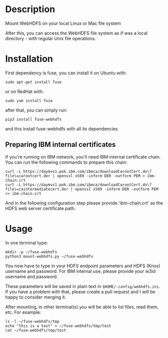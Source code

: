 # Description

Mount WebHDFS on your local Linux or Mac file system

After this, you can access the WebHDFS file system as if was a local directory - with regular Unix file operations.

# Installation

First dependency is fuse, you can install it on Ubuntu with:
```
sudo apt-get install fuse
```

or on RedHat with:
```
sudo yum install fuse
```

after that, you can simply run:

```
pip3 install fuse-webhdfs
```

and this install fuse-webhdfs with all its dependencies

## Preparing IBM internal certificates

If you're running on IBM network, you'll need IBM internal certificate chain. You can run the following commands to prepare this chain:

```
curl -L https://daymvs1.pok.ibm.com/ibmca/downloadCarootCert.do\?file\=carootcert.der | openssl x509 -inform DER -outform PEM > ibm-chain.crt
curl -L https://daymvs1.pok.ibm.com/ibmca/downloadCarootCert.do\?file\=caintermediatecert.der | openssl x509 -inform DER -outform PEM >> ibm-chain.crt
```

And in the following configuration step please provide 'ibm-chain.crt' as the HDFS web server certificate path.

# Usage

In one terminal type:

```
mkdir -p ~/fuse-webhdfs
python3 mount-webhdfs.py ~/fuse-webhdfs
```
You now have to type in your HDFS endpoint parameters and HDFS (Knox) username and password.
For IBM internal use, please provide your w3id username and password.

These parameters will be saved in plain text in `$HOME/.config/webhdfs.ini`.
If you have a problem with that, please create a pull request and I will be happy to consider merging it.


After mounting, in other terminal(s) you will be able to list files, read them, etc.
For example:

```
ls -l ~/fuse-webhdfs/tmp
echo "this is a test" > ~/fuse-webhdfs/tmp/test
cat ~/fuse-webhdfs/tmp/test
```

